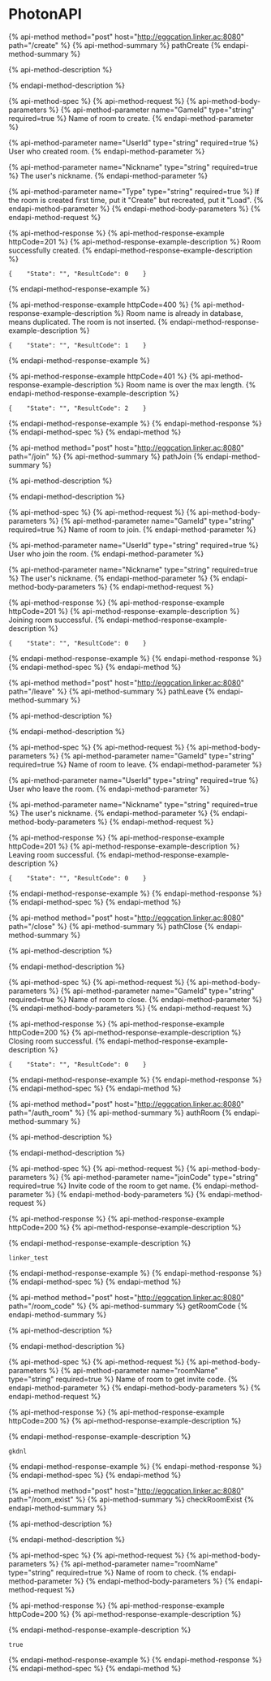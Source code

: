 # PhotonAPI

{% api-method method="post" host="http://eggcation.linker.ac:8080" path="/create" %}
{% api-method-summary %}
pathCreate
{% endapi-method-summary %}

{% api-method-description %}

{% endapi-method-description %}

{% api-method-spec %}
{% api-method-request %}
{% api-method-body-parameters %}
{% api-method-parameter name="GameId" type="string" required=true %}
Name of room to create.
{% endapi-method-parameter %}

{% api-method-parameter name="UserId" type="string" required=true %}
User who created room.
{% endapi-method-parameter %}

{% api-method-parameter name="Nickname" type="string" required=true %}
The user's nickname.
{% endapi-method-parameter %}

{% api-method-parameter name="Type" type="string" required=true %}
If the room is created first time, put it "Create" but recreated, put it "Load".
{% endapi-method-parameter %}
{% endapi-method-body-parameters %}
{% endapi-method-request %}

{% api-method-response %}
{% api-method-response-example httpCode=201 %}
{% api-method-response-example-description %}
Room successfully created.
{% endapi-method-response-example-description %}

```text
{    "State": "", "ResultCode": 0    }
```
{% endapi-method-response-example %}

{% api-method-response-example httpCode=400 %}
{% api-method-response-example-description %}
Room name is already in database, means duplicated. The room is not inserted.
{% endapi-method-response-example-description %}

```text
{    "State": "", "ResultCode": 1    }
```
{% endapi-method-response-example %}

{% api-method-response-example httpCode=401 %}
{% api-method-response-example-description %}
Room name is over the max length.
{% endapi-method-response-example-description %}

```text
{    "State": "", "ResultCode": 2    }
```
{% endapi-method-response-example %}
{% endapi-method-response %}
{% endapi-method-spec %}
{% endapi-method %}

{% api-method method="post" host="http://eggcation.linker.ac:8080" path="/join" %}
{% api-method-summary %}
pathJoin
{% endapi-method-summary %}

{% api-method-description %}

{% endapi-method-description %}

{% api-method-spec %}
{% api-method-request %}
{% api-method-body-parameters %}
{% api-method-parameter name="GameId" type="string" required=true %}
Name of room to join.
{% endapi-method-parameter %}

{% api-method-parameter name="UserId" type="string" required=true %}
User who join the room.
{% endapi-method-parameter %}

{% api-method-parameter name="Nickname" type="string" required=true %}
The user's nickname.
{% endapi-method-parameter %}
{% endapi-method-body-parameters %}
{% endapi-method-request %}

{% api-method-response %}
{% api-method-response-example httpCode=201 %}
{% api-method-response-example-description %}
Joining room successful.
{% endapi-method-response-example-description %}

```text
{    "State": "", "ResultCode": 0    }
```
{% endapi-method-response-example %}
{% endapi-method-response %}
{% endapi-method-spec %}
{% endapi-method %}

{% api-method method="post" host="http://eggcation.linker.ac:8080" path="/leave" %}
{% api-method-summary %}
pathLeave
{% endapi-method-summary %}

{% api-method-description %}

{% endapi-method-description %}

{% api-method-spec %}
{% api-method-request %}
{% api-method-body-parameters %}
{% api-method-parameter name="GameId" type="string" required=true %}
Name of room to leave.
{% endapi-method-parameter %}

{% api-method-parameter name="UserId" type="string" required=true %}
User who leave the room.
{% endapi-method-parameter %}

{% api-method-parameter name="Nickname" type="string" required=true %}
The user's nickname.
{% endapi-method-parameter %}
{% endapi-method-body-parameters %}
{% endapi-method-request %}

{% api-method-response %}
{% api-method-response-example httpCode=201 %}
{% api-method-response-example-description %}
Leaving room successful.
{% endapi-method-response-example-description %}

```text
{    "State": "", "ResultCode": 0    }
```
{% endapi-method-response-example %}
{% endapi-method-response %}
{% endapi-method-spec %}
{% endapi-method %}

{% api-method method="post" host="http://eggcation.linker.ac:8080" path="/close" %}
{% api-method-summary %}
pathClose
{% endapi-method-summary %}

{% api-method-description %}

{% endapi-method-description %}

{% api-method-spec %}
{% api-method-request %}
{% api-method-body-parameters %}
{% api-method-parameter name="GameId" type="string" required=true %}
Name of room to close.
{% endapi-method-parameter %}
{% endapi-method-body-parameters %}
{% endapi-method-request %}

{% api-method-response %}
{% api-method-response-example httpCode=200 %}
{% api-method-response-example-description %}
Closing room successful.
{% endapi-method-response-example-description %}

```text
{    "State": "", "ResultCode": 0    }
```
{% endapi-method-response-example %}
{% endapi-method-response %}
{% endapi-method-spec %}
{% endapi-method %}

{% api-method method="post" host="http://eggcation.linker.ac:8080" path="/auth\_room" %}
{% api-method-summary %}
authRoom
{% endapi-method-summary %}

{% api-method-description %}

{% endapi-method-description %}

{% api-method-spec %}
{% api-method-request %}
{% api-method-body-parameters %}
{% api-method-parameter name="joinCode" type="string" required=true %}
Invite code of the room to get name.
{% endapi-method-parameter %}
{% endapi-method-body-parameters %}
{% endapi-method-request %}

{% api-method-response %}
{% api-method-response-example httpCode=200 %}
{% api-method-response-example-description %}

{% endapi-method-response-example-description %}

```text
linker_test
```
{% endapi-method-response-example %}
{% endapi-method-response %}
{% endapi-method-spec %}
{% endapi-method %}

{% api-method method="post" host="http://eggcation.linker.ac:8080" path="/room\_code" %}
{% api-method-summary %}
getRoomCode
{% endapi-method-summary %}

{% api-method-description %}

{% endapi-method-description %}

{% api-method-spec %}
{% api-method-request %}
{% api-method-body-parameters %}
{% api-method-parameter name="roomName" type="string" required=true %}
Name of room to get invite code.
{% endapi-method-parameter %}
{% endapi-method-body-parameters %}
{% endapi-method-request %}

{% api-method-response %}
{% api-method-response-example httpCode=200 %}
{% api-method-response-example-description %}

{% endapi-method-response-example-description %}

```text
gkdnl
```
{% endapi-method-response-example %}
{% endapi-method-response %}
{% endapi-method-spec %}
{% endapi-method %}

{% api-method method="post" host="http://eggcation.linker.ac:8080" path="/room\_exist" %}
{% api-method-summary %}
checkRoomExist
{% endapi-method-summary %}

{% api-method-description %}

{% endapi-method-description %}

{% api-method-spec %}
{% api-method-request %}
{% api-method-body-parameters %}
{% api-method-parameter name="roomName" type="string" required=true %}
Name of room to check.
{% endapi-method-parameter %}
{% endapi-method-body-parameters %}
{% endapi-method-request %}

{% api-method-response %}
{% api-method-response-example httpCode=200 %}
{% api-method-response-example-description %}

{% endapi-method-response-example-description %}

```text
true
```
{% endapi-method-response-example %}
{% endapi-method-response %}
{% endapi-method-spec %}
{% endapi-method %}

